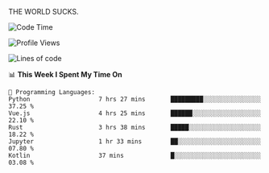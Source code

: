 THE WORLD SUCKS.

<!--START_SECTION:waka-->
![Code Time](http://img.shields.io/badge/Code%20Time-895%20hrs%2021%20mins-blue)

![Profile Views](http://img.shields.io/badge/Profile%20Views-0-blue)

![Lines of code](https://img.shields.io/badge/From%20Hello%20World%20I%27ve%20Written-1.3%20million%20lines%20of%20code-blue)

📊 **This Week I Spent My Time On** 

```text
💬 Programming Languages: 
Python                   7 hrs 27 mins       █████████░░░░░░░░░░░░░░░░   37.25 % 
Vue.js                   4 hrs 25 mins       ██████░░░░░░░░░░░░░░░░░░░   22.10 % 
Rust                     3 hrs 38 mins       █████░░░░░░░░░░░░░░░░░░░░   18.22 % 
Jupyter                  1 hr 33 mins        ██░░░░░░░░░░░░░░░░░░░░░░░   07.80 % 
Kotlin                   37 mins             █░░░░░░░░░░░░░░░░░░░░░░░░   03.08 % 
```


<!--END_SECTION:waka-->
